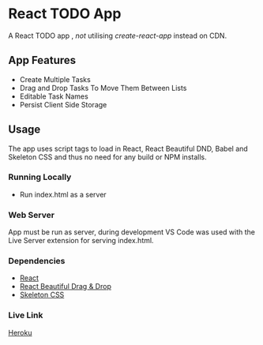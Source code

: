 # React TODO App
A React TODO app , *not* utilising *create-react-app* instead on CDN.

## App Features
- Create Multiple Tasks
- Drag and Drop Tasks To Move Them Between Lists
- Editable Task Names
- Persist Client Side Storage

## Usage
The app uses script tags to load in React, React Beautiful DND, Babel and Skeleton CSS and thus no need for any build or NPM installs.

### Running Locally
- Run index.html as a server 
 
### Web Server
App must be run as server, during development VS Code was used with the Live Server extension for serving index.html.

### Dependencies
- [React](https://github.com/facebook/react)
- [React Beautiful Drag & Drop](https://github.com/atlassian/react-beautiful-dnd)
- [Skeleton CSS](http://getskeleton.com/)

### Live Link
[Heroku](https://reacttodotravsim.herokuapp.com/)



